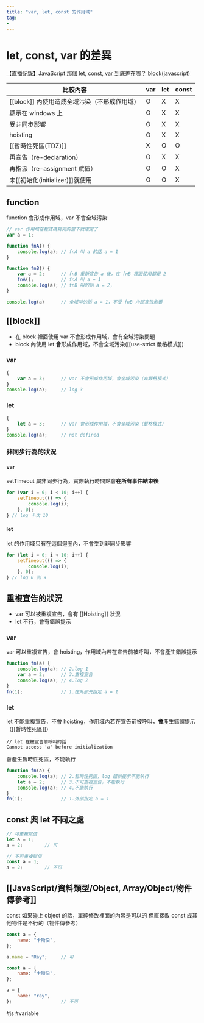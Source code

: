 ```yaml
---
title: "var, let, const 的作用域"
tag: 
- 
---
```

# let, const, var 的差異
[【直播記錄】JavaScript 那個 let, const, var 到底差在哪？](https://www.youtube.com/watch?v=FGdKdn_CnWo)
[block(javascript)](https://developer.mozilla.org/en-US/docs/Web/JavaScript/Reference/Statements/block)

|比較內容|var|let|const|
|-|-|-|-|
|[[block]] 內使用造成全域污染（不形成作用域）|O|X|X|
|顯示在 windows 上 |O|X|X|
|受非同步影響|O|X|X|
|hoisting|O|X|X|
|[[暫時性死區(TDZ)]]|X|O|O|
|再宣告（re-declaration）|O|X|X|
|再指派（re-assignment 賦值）|O|O|X|
|未[[初始化(initializer)]]就使用|O|O|X|




## function
function 會形成作用域，var 不會全域污染
````javascript
// var 作用域在程式碼寫完的當下就確定了
var a = 1;

function fnA() {
	console.log(a);	// fnA 叫 a 的話 a = 1
}

function fnB() {
	var a = 2;		// fnB 重新宣告 a 後，在 fnB 裡面使用都是 2
	fnA();			// fnA 叫 a = 1
	console.log(a);	// fnB 叫的話 a = 2，
}

console.log(a)		// 全域叫的話 a = 1，不受 fnB 內部宣告影響
````


## [[block]]
- 在 block 裡面使用 var 不會形成作用域，會有全域污染問題
- block 內使用 let **會**形成作用域，不會全域污染([[use-strict 嚴格模式]])
### var
````javascript
{
	var a = 3;		// var 不會形成作用域，會全域污染（非嚴格模式）
}
console.log(a);		// log 3
````
### let
````javascript
{
	let a = 3;		// var 會形成作用域，不會全域污染（嚴格模式）
}
console.log(a);		// not defined
````
### 非同步行為的狀況
#### var
setTimeout 屬非同步行為，實際執行時間點會**在所有事件結束後**
```javascript
for (var i = 0; i < 10; i++) {
	setTimeout(() => {
		console.log(i);
	}, 0);
} // log 十次 10
```
#### let
let 的作用域只有在這個迴圈內，不會受到非同步影響
```javascript
for (let i = 0; i < 10; i++) {
	setTimeout(() => {
		console.log(i);
	}, 0);
} // log 0 到 9
```

## 重複宣告的狀況
- var 可以被重複宣告，會有 [[Hoisting]] 狀況
- let 不行，會有錯誤提示
### var
var 可以重複宣告，會 hoisting，作用域內若在宣告前被呼叫，不會產生錯誤提示
```javascript
function fn(a) {
	console.log(a);	// 2.log 1
	var a = 2;		// 3.重複宣告
	console.log(a);	// 4.log 2
}
fn(1);				// 1.在外部先指定 a = 1
```

### let
let 不能重複宣告，不會 hoisting，作用域內若在宣告前被呼叫，**會**產生錯誤提示（[[暫時性死區]]）
```
// let 在被宣告前呼叫的話
Cannot access 'a' before initialization
```
會產生暫時性死區，不能執行
```javascript
function fn(a) {
	console.log(a);	// 2.暫時性死區，log 錯誤提示不能執行
	let a = 2;		// 3.不可重複宣告，不能執行
	console.log(a);	// 4.不能執行
}
fn(1);				// 1.外部指定 a = 1
```



## const 與 let 不同之處
````javascript
// 可重複賦值
let a = 1;
a = 2;        // 可
````
````javascript
// 不可重複賦值
const a = 1;
a = 2;        // 不可
````

## [[JavaScript/資料類型/Object, Array/Object/物件傳參考]]
const 如果碰上 object 的話，單純修改裡面的內容是可以的
但直接改 const 成其他物件是不行的（物件傳參考）
```javascript
const a = {
	name: "卡斯伯",
}; 

a.name = "Ray";		// 可
```
```javascript
const a = {
	name: "卡斯伯",
}; 

a = {
	name: "ray",
}; 					// 不可
```


#js #variable

  

